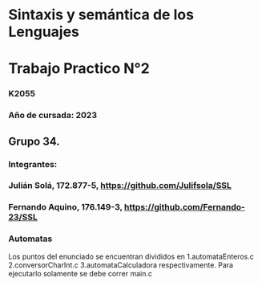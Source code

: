# Sintaxis y semántica de los Lenguajes
# Trabajo Practico N°2
### K2055
### Año de cursada: 2023
## Grupo 34.
### Integrantes: 
### Julián Solá, 172.877-5, https://github.com/Julifsola/SSL 
### Fernando Aquino, 176.149-3, https://github.com/Fernando-23/SSL
### Automatas
Los puntos del enunciado se encuentran divididos en 1.automataEnteros.c  2.conversorCharInt.c  3.automataCalculadora respectivamente. Para ejecutarlo solamente se debe correr main.c